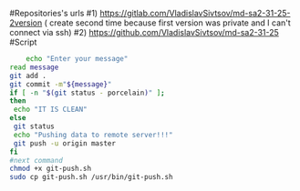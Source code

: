 #Repositories's urls 
#1) https://gitlab.com/VladislavSivtsov/md-sa2-31-25-2version ( create second time because first version was private and I can't connect via ssh)
#2) https://github.com/VladislavSivtsov/md-sa2-31-25
#Script 
``` bash
    echo "Enter your message"
read message
git add .
git commit -m"${message}"
if [ -n "$(git status - porcelain)" ];
then
 echo "IT IS CLEAN"
else
 git status
 echo "Pushing data to remote server!!!"
 git push -u origin master
fi
#next command
chmod +x git-push.sh
sudo cp git-push.sh /usr/bin/git-push.sh
    
